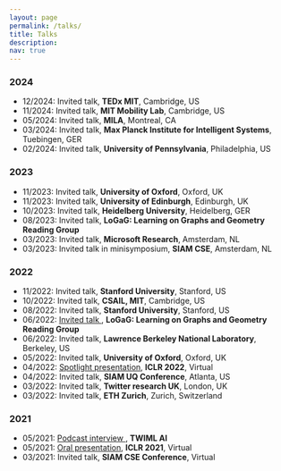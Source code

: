 ```yaml
---
layout: page
permalink: /talks/
title: Talks
description: 
nav: true
---
```


### 2024
* 12/2024: Invited talk, **TEDx MIT**, Cambridge, US
* 11/2024: Invited talk, **MIT Mobility Lab**, Cambridge, US
* 05/2024: Invited talk, **MILA**, Montreal, CA
* 03/2024: Invited talk, **Max Planck Institute for Intelligent Systems**, Tuebingen, GER
* 02/2024: Invited talk, **University of Pennsylvania**, Philadelphia, US

### 2023
* 11/2023: Invited talk, **University of Oxford**, Oxford, UK
* 11/2023: Invited talk, **University of Edinburgh**, Edinburgh, UK
* 10/2023: Invited talk, **Heidelberg University**, Heidelberg, GER
* 08/2023: Invited talk, **LoGaG: Learning on Graphs and Geometry Reading Group**
* 03/2023: Invited talk, **Microsoft Research**, Amsterdam, NL
* 03/2023: Invited talk in minisymposium, **SIAM CSE**, Amsterdam, NL

### 2022
* 11/2022: Invited talk, **Stanford University**, Stanford, US
* 10/2022: Invited talk, **CSAIL, MIT**, Cambridge, US
* 08/2022: Invited talk, **Stanford University**, Stanford, US
* 06/2022: <a href="https://www.youtube.com/watch?v=YIhNLmbUBp4&feature=emb_logo"> Invited talk </a>, 
**LoGaG: Learning on Graphs and Geometry Reading Group**
* 06/2022: Invited talk, **Lawrence Berkeley National Laboratory**, Berkeley, US
* 05/2022: Invited talk, **University of Oxford**, Oxford, UK
* 04/2022: <a href="https://iclr.cc/virtual/2022/spotlight/6412"> Spotlight presentation</a>, **ICLR 2022**, Virtual
* 04/2022: Invited talk, **SIAM UQ Conference**, Atlanta, US
* 03/2022: Invited talk, **Twitter research UK**, London, UK
* 03/2022: Invited talk, **ETH Zurich**, Zurich, Switzerland


### 2021
<a href=""> </a>
* 05/2021: <a href="https://twimlai.com/learning-long-time-dependencies-with-rnns-w-konstantin-rusch/"> Podcast interview </a>, **TWIML AI**
* 05/2021: <a href="https://iclr.cc/virtual/2021/oral/3381"> Oral presentation</a>, **ICLR 2021**, Virtual
* 03/2021: Invited talk, **SIAM CSE Conference**, Virtual

